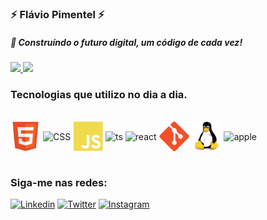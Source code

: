 ### ⚡️ Flávio Pimentel ⚡

##### 🔘 Construíndo o futuro digital, um código de cada vez!

<div align="left">
  <a href="https://github.com/flawiin">
    <img height="150em" src="https://github-readme-stats.vercel.app/api?username=flawiin&count_private=true&include_all_commits=true&show_icons=true&theme=dark&hide_border=false&show_owner=true"/>
    <img height="150em" src="https://github-readme-stats.vercel.app/api/top-langs/?username=flawiin&theme=dark&hide_border=false&&layout=compact"/>
  </a>
</div>


### Tecnologias que utilizo no dia a dia.

<div align="left" valign="top"><br>
  
  <img align="center" alt="HTML" height="48" width="48" src="https://raw.githubusercontent.com/devicons/devicon/master/icons/html5/html5-original.svg"/>
  <img align="center" alt="CSS" height="48" width="48" src="https://cdn.jsdelivr.net/gh/devicons/devicon/icons/css3/css3-original.svg"/>
  <img align="center" alt="Js" height="48" width="48" src="https://raw.githubusercontent.com/devicons/devicon/master/icons/javascript/javascript-plain.svg"/>
  <img align="center" alt="ts" height="48" width="48" src="https://cdn.jsdelivr.net/gh/devicons/devicon@latest/icons/typescript/typescript-original.svg"/>
  <img align="center" alt="react" height="48" width="48" src="https://cdn.jsdelivr.net/gh/devicons/devicon@latest/icons/react/react-original.svg"/>
  <img align="center" alt="git" height="48" width="48" src="https://raw.githubusercontent.com/devicons/devicon/master/icons/git/git-original.svg"/>
  <img align="center" alt="linux" height="48" width="48" src="https://raw.githubusercontent.com/devicons/devicon/master/icons/linux/linux-original.svg"/>
  <img align="center" alt="apple" height="48" width="48" src="https://cdn.jsdelivr.net/gh/devicons/devicon@latest/icons/apple/apple-original.svg" />
          
  
          
</div><br>                                                                    
          
          
                    

### Siga-me nas redes:

[![Linkedin](https://img.shields.io/badge/LinkedIn-0077B5?style=for-the-badge&logo=linkedin&logoColor=white)](https://www.linkedin.com/in/flavio-pimentel-04833989/)
[![Twitter](https://img.shields.io/badge/Twitter-1DA1F2?style=for-the-badge&logo=twitter&logoColor=white)](https://twitter.com/real_pimentel)
[![Instagram](https://img.shields.io/badge/Instagram-E4405F?style=for-the-badge&logo=instagram&logoColor=white)](https://www.instagram.com/real_pimentel/)

          
          
          
          
